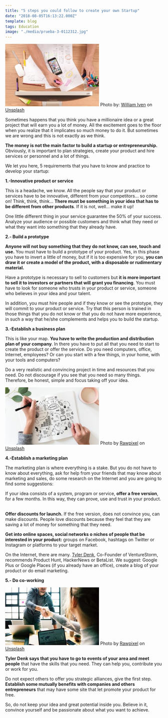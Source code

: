 ```yaml
---
title: "5 steps you could follow to create your own Startup"
date: "2018-08-05T16:13:22.000Z"
template: blog
tags: Education
image: "./media/prueba-3-0112312.jpg"
---
```


![Initial Steps](./media/image2123as.jpg)
<credits>Photo by: [William Iven](https://unsplash.com/@firmbee) on [Unsplash](https://unsplash.com/)</credits>

Sometimes happens that you think you have a millionaire idea or a great project that will earn you a lot of money. All the excitement goes to the floor when you realize that it implicates so much money to do it. But sometimes we are wrong and this is not exactly as we think.

**The money is not the main factor to build a startup or entrepreneurship.** Obviously, it is important to plan strategies, create your product and hire services or personnel and a lot of things. 

We let you here, 5 requirements that you have to know and practice to develop your startup:

**1.-Innovative product or service** 

This is a headache, we know. All the people say that your product or services have to be innovative, different from your competitors… so come on! Think, think, think… **There must be something in your idea that has to be different from other products**. If it is not, well… make it up! 

One little different thing in your service guarantee the 50% of your success. Analyze your audience or possible customers and think what they need or what they want into something that they already have. 

**2.- Build a prototype** 

**Anyone will not buy something that they do not know, can see, touch and use.** You must have to build a prototype of your product. Yes, in this phase you have to invert a little of money, but if it is too expensive for you, **you can draw it or create a model of the product, with a disposable or rudimentary material.** 

Have a prototype is necessary to sell to customers but **it is more important to sell it to investors or partners that will grant you financing**. You must have to look for someone who trusts in your product or service, someone who believes in your idea and your talent. 

In addition, you must hire people and if they know or see the prototype, they will commit to your product or service. Try that this person is trained in those things that you do not know or that you do not have more experience, in such a way that he/she complements and helps you to build the startup.   

**3.-Establish a business plan** 

This is like your map. **You have to write the production and distribution plan of your company**. In there you have to put all that you need to start to create the product or offer the service. Do you need computers, office, Internet, employees? Or can you start with a few things, in your home, with your tools and computers? 

Do a very realistic and convincing project in time and resources that you need. Do not discourage if you see that you need so many things. Therefore, be honest, simple and focus taking off your idea.

![Business Plan](./media/image121asd21.jpg)
<credits>Photo by [Rawpixel](https://unsplash.com/@rawpixel) on [Unsplash](https://unsplash.com/)</credits>

**4.-Establish a marketing plan** 

The marketing plan is where everything is a stake. But you do not have to know about everything, ask for help from your friends that may know about marketing and sales, do some research on the Internet and you are going to find some suggestions: 

If your idea consists of a system, program or service, **offer a free version**, for a few months. In this way, they can prove, use and trust in your product.   

**Offer discounts for launch.** If the free version, does not convince you, can make discounts. People love discounts because they feel that they are saving a lot of money for something that they need. 

**Get into online spaces, social networks o niches of people that be interested in your product:** groups on Facebook, hashtags on Twitter or Instagram or platforms to your target market. 

On the Internet, there are many. [Tyler Denk](https://www.forbes.com/sites/quora/2017/03/09/how-to-start-a-tech-company-with-no-money/), Co-Founder of VentureStorm, recommends Product Hunt, HackerNews or BetaList. We suggest: Google Plus or Google Places (if you already have an office), create a blog of your product or do email marketing.   

**5.- Do co-working** 

![Co-working](./media/image312312312.jpg)
<credits>Photo by [Rawpixel](https://unsplash.com/@rawpixel) on [Unsplash](https://unsplash.com/)</credits>

**Tyler Denk says that you have to go to events of your area and meet people** that have the skills that you need. They can help you, contribute you or work for you. 

Do not expect others to offer you strategic alliances, give the first step. **Establish some mutually benefits with companies and others entrepreneurs** that may have some site that let promote your product for free. 

So, do not keep your idea and great potential inside you. Believe in it, convince yourself and be passionate about what you want to achieve.